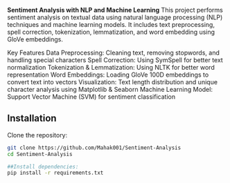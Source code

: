 **Sentiment Analysis with NLP and Machine Learning**
This project performs sentiment analysis on textual data using natural language processing (NLP) techniques and machine learning models. It includes text preprocessing, spell correction, tokenization, lemmatization, and word embedding using GloVe embeddings.

Key Features
Data Preprocessing: Cleaning text, removing stopwords, and handling special characters
Spell Correction: Using SymSpell for better text normalization
Tokenization & Lemmatization: Using NLTK for better word representation
Word Embeddings: Loading GloVe 100D embeddings to convert text into vectors
Visualization: Text length distribution and unique character analysis using Matplotlib & Seaborn
Machine Learning Model: Support Vector Machine (SVM) for sentiment classification

## Installation

Clone the repository:  
```bash
git clone https://github.com/Mahak001/Sentiment-Analysis
cd Sentiment-Analysis

##Install dependencies:
pip install -r requirements.txt



